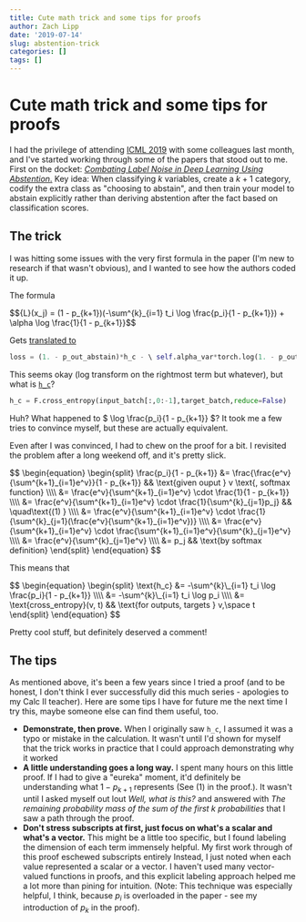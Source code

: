 ```yaml
---
title: Cute math trick and some tips for proofs
author: Zach Lipp
date: '2019-07-14'
slug: abstention-trick
categories: []
tags: []
---
```


# Cute math trick and some tips for proofs

I had the privilege of attending [ICML 2019](https://icml.cc/Conferences/2019) with some colleagues last month, and I've started working through some of the papers that stood out to me. First on the docket: [*Combating Label Noise in Deep Learning Using Abstention*.](https://arxiv.org/abs/1905.10964) Key idea: When classifying $k$  variables, create a $k+1$ category, codify the extra class as "choosing to abstain", and then train your model to abstain explicitly rather than deriving abstention after the fact based on classification scores.

## The trick

I was hitting some issues with the very first formula in the paper (I'm new to research if that wasn't obvious), and I wanted to see how the authors coded it up.

The formula

<div>$${L}(x_j) = (1 - p_{k+1})(-\sum^{k}_{i=1} t_i \log \frac{p_i}{1 - p_{k+1}}) + \alpha \log \frac{1}{1 - p_{k+1}}$$</div>

Gets [translated to](https://github.com/thulas/dac-label-noise/blob/542f3cf6442e2095cf1be7215797da5c32c1728a/dac_loss.py#L122)

```python
loss = (1. - p_out_abstain)*h_c - \ self.alpha_var*torch.log(1. - p_out_abstain)
```

This seems okay (log transform on the rightmost term but whatever), but what is [`h_c`](https://github.com/thulas/dac-label-noise/blob/master/dac_loss.py#L76)?

```python
h_c = F.cross_entropy(input_batch[:,0:-1],target_batch,reduce=False)
```

Huh? What happened to $ \log \frac{p_i}{1 - p_{k+1}} $? It took me a few tries to convince myself, but these are actually equivalent.

Even after I was convinced, I had to chew on the proof for a bit. I revisited the problem after a long weekend off, and it's pretty slick.

<div>
$$
\begin{equation}
  \begin{split}
  \frac{p_i}{1 - p_{k+1}}
       &= \frac{\frac{e^v}{\sum^{k+1}_{i=1}e^v}}{1 - p_{k+1}} && \text{given ouput } v \text{, softmax function} \\\\
       &= \frac{e^v}{\sum^{k+1}_{i=1}e^v} \cdot \frac{1}{1 - p_{k+1}} \\\\
       &= \frac{e^v}{\sum^{k+1}_{i=1}e^v} \cdot \frac{1}{\sum^{k}_{j=1}p_j} && \quad\text{(1)   } \\\\
        &= \frac{e^v}{\sum^{k+1}_{i=1}e^v} \cdot \frac{1}{\sum^{k}_{j=1}(\frac{e^v}{\sum^{k+1}_{i=1}e^v})} \\\\
       &= \frac{e^v}{\sum^{k+1}_{i=1}e^v} \cdot \frac{\sum^{k+1}_{i=1}e^v}{\sum^{k}_{j=1}e^v} \\\\
       &= \frac{e^v}{\sum^{k}_{j=1}e^v} \\\\
       &= p_j && \text{by softmax definition}
  \end{split}
\end{equation}
$$
</div>

This means that

<div>
$$
\begin{equation}
  \begin{split}
    \text{h_c}
      &= -\sum^{k}\_{i=1} t_i \log \frac{p_i}{1 - p_{k+1}} \\\\
      &= -\sum^{k}\_{i=1} t_i \log p_i \\\\
      &= \text{cross_entropy}(v, t) && \text{for outputs, targets } v,\space t
  \end{split}
\end{equation}
$$
</div>

Pretty cool stuff, but definitely deserved a comment!

## The tips

As mentioned above, it's been a few years since I tried a proof (and to be honest, I don't think I ever successfully did this much series - apologies to my Calc II teacher). Here are some tips I have for future me the next time I try this, maybe someone else can find them useful, too.

- **Demonstrate, then prove.** When I originally saw `h_c`, I assumed it was a typo or mistake in the calculation. It wasn't until I'd shown for myself that the trick works in practice that I could approach demonstrating why it worked
- **A little understanding goes a long way.** I spent many hours on this little proof. If I had to give a "eureka" moment, it'd definitely be understanding what $1 - p_{k + 1}$ represents (See $\text{(1)}$ in the proof.). It wasn't until I asked myself out lout *Well, what is this?* and answered with *The remaining probability mass of the sum of the first k probabilities* that I saw a path through the proof.
- **Don't stress subscripts at first, just focus on what's a scalar and what's a vector.** This might be a little too specific, but I found labeling the dimension of each term immensely helpful. My first work through of this proof eschewed subscripts entirely Instead, I just noted when each value represented a scalar or a vector. I haven't used many vector-valued functions in proofs, and this explicit labeling approach helped me a lot more than pining for intuition. (Note: This technique was especially helpful, I think, because $p_i$ is overloaded in the paper - see my introduction of $p_k$ in the proof).
